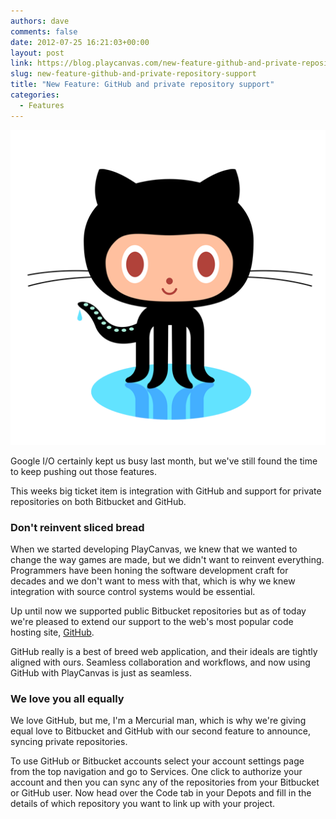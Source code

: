 ```yaml
---
authors: dave
comments: false
date: 2012-07-25 16:21:03+00:00
layout: post
link: https://blog.playcanvas.com/new-feature-github-and-private-repository-support/
slug: new-feature-github-and-private-repository-support
title: "New Feature: GitHub and private repository support"
categories:
  - Features
---
```


![GitHub Octocat](https://github.com/github/media/raw/master/octocats/octocat.png)

Google I/O certainly kept us busy last month, but we've still found the time to keep pushing out those features.

This weeks big ticket item is integration with GitHub and support for private repositories on both Bitbucket and GitHub.

### Don't reinvent sliced bread

When we started developing PlayCanvas, we knew that we wanted to change the way games are made, but we didn't want to reinvent everything. Programmers have been honing the software development craft for decades and we don't want to mess with that, which is why we knew integration with source control systems would be essential.

Up until now we supported public Bitbucket repositories but as of today we're pleased to extend our support to the web's most popular code hosting site, [GitHub](https://github.com).

GitHub really is a best of breed web application, and their ideals are tightly aligned with ours. Seamless collaboration and workflows, and now using GitHub with PlayCanvas is just as seamless.

### We love you all equally

We love GitHub, but me, I'm a Mercurial man, which is why we're giving equal love to Bitbucket and GitHub with our second feature to announce, syncing private repositories.

To use GitHub or Bitbucket accounts select your account settings page from the top navigation and go to Services. One click to authorize your account and then you can sync any of the repositories from your Bitbucket or GitHub user. Now head over the Code tab in your Depots and fill in the details of which repository you want to link up with your project.
